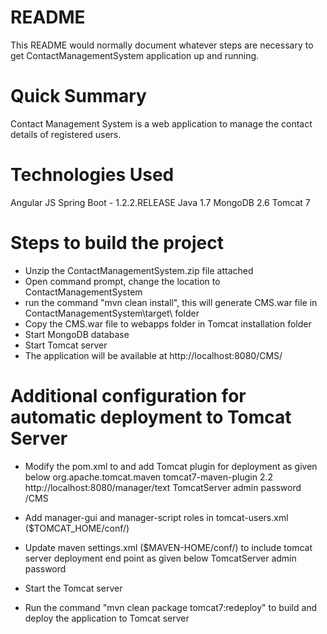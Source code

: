 # README #

This README would normally document whatever steps are necessary to get ContactManagementSystem application up and running.

# Quick Summary #
	
Contact Management System is a web application to manage the contact details of registered users.

# Technologies Used #

Angular JS
Spring Boot - 1.2.2.RELEASE
Java 1.7
MongoDB 2.6
Tomcat 7

# Steps to build the project #

 - Unzip the ContactManagementSystem.zip file attached
 - Open command prompt, change the location to ContactManagementSystem
 - run the command "mvn clean install", this will generate CMS.war file in ContactManagementSystem\target\ folder
 - Copy the CMS.war file to webapps folder in Tomcat installation folder
 - Start MongoDB database 
 - Start Tomcat server
 - The application will be available at http://localhost:8080/CMS/
 
# Additional configuration for automatic deployment to Tomcat Server #
 
  - Modify the pom.xml to and add Tomcat plugin for deployment as given below
			<plugin>
				<groupId>org.apache.tomcat.maven</groupId>
				<artifactId>tomcat7-maven-plugin</artifactId>
				<version>2.2</version>
				<configuration>
					<url>http://localhost:8080/manager/text</url>
					<server>TomcatServer</server>
					<username>admin</username>
		                	<password>password</password>
					<path>/CMS</path>
				</configuration>
			</plugin>
			
 - Add manager-gui and manager-script roles in tomcat-users.xml ($TOMCAT_HOME/conf/)
			<role rolename="manager-gui"/>
			<role rolename="manager-script"/>
			<user username="admin" password="password" roles="manager-gui,manager-script" />
			
 - Update maven settings.xml ($MAVEN-HOME/conf/) to include tomcat server deployment end point as given below 
			<server>
				<id>TomcatServer</id>
				<username>admin</username>
				<password>password</password>
			</server>
			
- Start the Tomcat server
			
- Run the command "mvn clean package tomcat7:redeploy" to build and deploy the application to Tomcat server 


 
